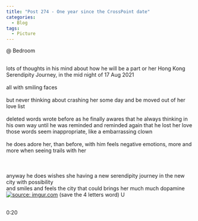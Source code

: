 ```yaml
---
title: "Post 274 - One year since the CrossPoint date"
categories:
  - Blog
tags:
  - Picture
---
```


@ Bedroom


<br/>
lots of thoughts in his mind about how he will be a part or her Hong Kong Serendipity Journey, in the mid night of 17 Aug 2021
<br/>
<br/>
all with smiling faces 
<br/>
<br/>
but never thinking about crashing her some day and be moved out of her love list 
<br/>
<br/>
deleted words wrote before as he finally awares that he always thinking in his own way until he was reminded and reminded again that he lost her love 
<br/>
those words seem inappropriate, like a embarrassing clown
<br/>
<br/>
he does adore her, than before, with him feels negative emotions, more and more when seeing trails with her
<br/>
<br/>
<br/>
<br/>
anyway he does wishes she having a new serendipity journey in the new city with possibility
<br/>
and smiles and feels the city that could brings her much much dopamine
<br/>
<a href="https://imgur.com/3lSaH5i"><img src="https://i.imgur.com/3lSaH5i.jpg" title="source: imgur.com" /></a>
(save the 4 letters word) U
<br/>
<br/>

0:20
<script src="https://utteranc.es/client.js"
        repo="serendipityinlife/serendipityinlife.github.io"
        issue-term="pathname"
        theme="github-light"
        crossorigin="anonymous"
        async>
</script>
